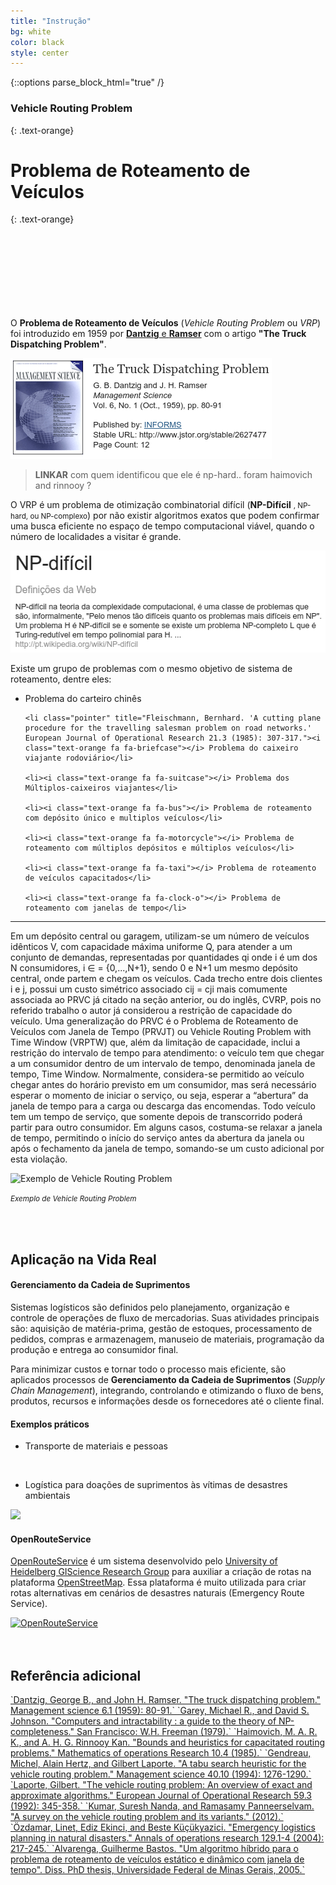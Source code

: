 ```yaml
---
title: "Instrução"
bg: white
color: black
style: center
---
```

{::options parse_block_html="true" /}

### Vehicle Routing Problem
{: .text-orange}

# Problema de Roteamento de Veículos
{: .text-orange}


<span class="fa-stack subtlecircle" style="font-size:100px; background: white">
  <i class="fa fa-circle fa-stack-2x text-white"></i>
  <i class="fa fa-car fa-stack-1x text-orange"></i>
</span>

<br>

O **Problema de Roteamento de Veículos** (*Vehicle Routing Problem* ou *VRP*) foi introduzido em 1959 por [**Dantzig** e **Ramser**](http://www.jstor.org/stable/2627477 "The Truck Dispatching Problem") com o artigo **"The Truck Dispatching Problem"**.

<p></p>

<a href="http://www.jstor.org/stable/2627477" target="_blank" title="Dantzig, George B., and John H. Ramser. 'The truck dispatching problem.' Management science 6.1 (1959): 80-91." class="not-doted">
<img class="polaroid" src="img/the-truck-dispatching.png" alt="Dantzig, George B., and John H. Ramser. 'The truck dispatching problem.' Management science 6.1 (1959): 80-91." width="418" height="161">
</a>
<!-- 
<small><em>Figura 1: Dantzig, George B., and John H. Ramser. "The truck dispatching problem." Management science 6.1 (1959): 80-91.</em></small>
 -->

> **LINKAR** com quem identificou que ele é np-hard.. foram haimovich and rinnooy ?


O VRP é um problema de otimização combinatorial difícil (**NP-Difícil** <small>, NP-hard, ou NP-complexo</small>) por não existir algoritmos exatos que podem confirmar uma busca eficiente no espaço de tempo computacional viável, quando o número de localidades a visitar é grande.

<a href="https://pt.wikipedia.org/wiki/NP-dif%C3%ADcil" target="_blank" title="NP-difícil" class="not-doted">
<img class="polaroid" src="img/wikipedia-np-hard.png" alt="NP-difícil" width="523" height="163">
</a>



Existe um grupo de problemas com o mesmo objetivo de sistema de roteamento, dentre eles: 

<ul>
    <li class="pointer" title="Edmonds, Jack, and Ellis L. Johnson. 'Matching, Euler tours and the Chinese postman.' Mathematical programming 5.1 (1973): 88-124."><i class="text-orange fa fa-envelope"></i> Problema do carteiro chinês</li>

    <li class="pointer" title="Fleischmann, Bernhard. 'A cutting plane procedure for the travelling salesman problem on road networks.' European Journal of Operational Research 21.3 (1985): 307-317."><i class="text-orange fa fa-briefcase"></i> Problema do caixeiro viajante rodoviário</li>

    <li><i class="text-orange fa fa-suitcase"></i> Problema dos Múltiplos-caixeiros viajantes</li>

    <li><i class="text-orange fa fa-bus"></i> Problema de roteamento com depósito único e multiplos veículos</li>

    <li><i class="text-orange fa fa-motorcycle"></i> Problema de roteamento com múltiplos depósitos e múltiplos veículos</li>

    <li><i class="text-orange fa fa-taxi"></i> Problema de roteamento de veículos capacitados</li>

    <li><i class="text-orange fa fa-clock-o"></i> Problema de roteamento com janelas de tempo</li>
</ul>

---


Em um depósito central ou garagem, utilizam-se um número de veículos idênticos V, com capacidade máxima uniforme Q, para atender a um conjunto de demandas, representadas por quantidades qi onde i é um dos N consumidores, i ∈  = {0,...,N+1}, sendo 0 e N+1 um mesmo depósito central, onde partem e chegam os veículos. Cada trecho entre dois clientes i e j, possui um custo simétrico associado cij = cji mais comumente associada ao PRVC já citado na seção anterior, ou do inglês, CVRP, pois no referido trabalho o autor já considerou a restrição de capacidade do veículo. Uma generalização do PRVC é o Problema de Roteamento de Veículos com Janela de Tempo (PRVJT) ou Vehicle Routing Problem with Time Window (VRPTW) que, além da limitação de capacidade, inclui a restrição do intervalo de tempo para atendimento: o veículo tem que chegar a um consumidor dentro de um intervalo de tempo, denominada janela de tempo, Time Window. Normalmente, considera-se permitido ao veículo chegar antes do horário previsto em um consumidor, mas será necessário esperar o momento de iniciar o serviço, ou seja, esperar a “abertura” da janela de tempo para a carga ou descarga das encomendas. Todo veículo tem um tempo de serviço, que somente depois de transcorrido poderá partir para outro consumidor. Em alguns casos, costuma-se relaxar a janela de tempo, permitindo o início do serviço antes da abertura da janela ou após o fechamento da janela de tempo, somando-se um custo adicional por esta violação.

<img class="polaroid" style="margin-bottom: 0" src="https://upload.wikimedia.org/wikipedia/commons/thumb/e/e0/Vehicle_Routing_Problem_Example.svg/492px-Vehicle_Routing_Problem_Example.svg.png" alt="Exemplo de Vehicle Routing Problem">

<small><em>Exemplo de Vehicle Routing Problem</em></small>

<br>
<br>

<h2 class="text-blue">
    <i class="fa fa-arrow-down bounce-down"></i> Aplicação na Vida Real <i class="fa fa-arrow-down bounce-down"></i>
</h2>

<div class="slide">
<p></p>

#### **Gerenciamento da Cadeia de Suprimentos**

Sistemas logísticos são definidos pelo planejamento, organização e controle de operações de fluxo de mercadorias. Suas atividades principais são: aquisição de matéria-prima, gestão de estoques, processamento de pedidos, compras e armazenagem, manuseio de materiais, programação da produção e entrega ao consumidor final.

Para minimizar custos e tornar todo o processo mais eficiente, são aplicados processos de **Gerenciamento da Cadeia de Suprimentos** (*Supply Chain Management*), integrando, controlando e otimizando o fluxo de bens, produtos, recursos e informações desde os fornecedores até o cliente final.

#### Exemplos práticos

* Transporte de materiais e pessoas

<img src="http://am730.com.br/wp-content/uploads/2012/12/ITINERARIO-DO-ONIBUS-PETROLINA.jpg" alt="" class="polaroid">

* Logística para doações de suprimentos às vítimas de desastres ambientais

<img class="polaroid" src="http://www.charitywater.org/_files/blog/wp-content/uploads/2015/04/blog_post.jpg">

#### **OpenRouteService**

<a href="http://wiki.openstreetmap.org/wiki/OpenRouteService" target="_blank" title="OpenRouteService">OpenRouteService</a> é um sistema desenvolvido pelo [University of Heidelberg GIScience Research Group](http://giscience.uni-hd.de/) para auxiliar a criação de rotas na plataforma <a href="http://www.openstreetmap.org/" target="_blank" title="OpenStreetMap">OpenStreetMap</a>. Essa plataforma é muito utilizada para criar rotas alternativas em cenários de desastres naturais (Emergency Route Service).

<a href="http://www.openrouteservice.org/" title="OpenRouteService" target="_blank" class="not-doted">
    <img class="polaroid" src="http://wiki.openstreetmap.org/w/images/e/e2/ORS_EmergencyRouteService.png" alt="OpenRouteService">
</a>
</div>

<br>
<br>

<h2 class="text-green">
    <i class="fa fa-arrow-down bounce-down"></i> Referência adicional <i class="fa fa-arrow-down bounce-down"></i>
</h2>

<div class="slide">
<p></p>

<a href="http://www.jstor.org/stable/2627477" target="_blank" title="The truck dispatching problem">
`Dantzig, George B., and John H. Ramser. "The truck dispatching problem." Management science 6.1 (1959): 80-91.`
</a>

<a href="http://dl.acm.org/citation.cfm?id=578533" target="_blank" title="Computers and intractability : a guide to the theory of NP-completeness">
`Garey, Michael R., and David S. Johnson. "Computers and intractability : a guide to the theory of NP-completeness." San Francisco: W.H. Freeman (1979).`
</a>

<a href="http://doi.org/10.1287/moor.10.4.527" target="_blank" title="Bounds and heuristics for capacitated routing problems">
`Haimovich, M. A. R. K., and A. H. G. Rinnooy Kan. "Bounds and heuristics for capacitated routing problems." Mathematics of operations Research 10.4 (1985).`
</a>

<a href="http://doi.org/10.1287/mnsc.40.10.1276" target="_blank" title="A tabu search heuristic for the vehicle routing problem.">
`Gendreau, Michel, Alain Hertz, and Gilbert Laporte. "A tabu search heuristic for the vehicle routing problem." Management science 40.10 (1994): 1276-1290.`
</a>

<a href="http://doi.org/10.1016/0377-2217(92)90192-C" target="_blank" title="The vehicle routing problem: An overview of exact and approximate algorithms">
`Laporte, Gilbert. "The vehicle routing problem: An overview of exact and approximate algorithms." European Journal of Operational Research 59.3 (1992): 345-358.`
</a>

<a href="http://doi.org/10.4236/iim.2012.43010" target="_blank" title="A survey on the vehicle routing problem and its variants">
`Kumar, Suresh Nanda, and Ramasamy Panneerselvam. "A survey on the vehicle routing problem and its variants." (2012).`
</a>

<a href="http://doi.org/10.1023/B:ANOR.0000030690.27939.39" target="_blank" title="Emergency logistics planning in natural disasters.">
`Özdamar, Linet, Ediz Ekinci, and Beste Küçükyazici. "Emergency logistics planning in natural disasters." Annals of operations research 129.1-4 (2004): 217-245.`
</a>

<a href="http://www.dominiopublico.gov.br/pesquisa/DetalheObraForm.do?select_action=&amp;co_obra=185162" target="_blank" title="Um algoritmo híbrido para o problema de roteamento de veículos estático e dinâmico com janela de tempo">
`Alvarenga, Guilherme Bastos. "Um algoritmo híbrido para o problema de roteamento de veículos estático e dinâmico com janela de tempo". Diss. PhD thesis, Universidade Federal de Minas Gerais, 2005.`
</a>
</div>
